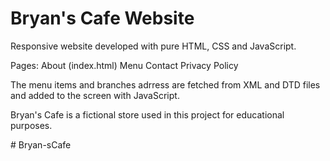 # Bryan's Cafe Website

Responsive website developed with pure HTML, CSS and JavaScript.

Pages:
About (index.html)
Menu
Contact
Privacy Policy

The menu items and branches adrress are fetched from XML and DTD files and added to the screen with JavaScript.

Bryan's Cafe is a fictional store used in this project for educational purposes.

#   B r y a n - s C a f e  
 